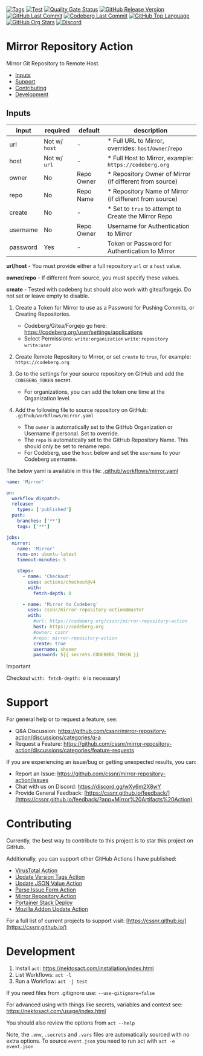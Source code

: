 [![Tags](https://img.shields.io/github/actions/workflow/status/cssnr/mirror-repository-action/tags.yaml?logo=github&logoColor=white&label=tags)](https://github.com/cssnr/mirror-repository-action/actions/workflows/tags.yaml)
[![Test](https://img.shields.io/github/actions/workflow/status/cssnr/mirror-repository-action/test.yaml?logo=github&logoColor=white&label=test)](https://github.com/cssnr/mirror-repository-action/actions/workflows/test.yaml)
[![Quality Gate Status](https://sonarcloud.io/api/project_badges/measure?project=cssnr_mirror-repository-action&metric=alert_status)](https://sonarcloud.io/summary/new_code?id=cssnr_mirror-repository-action)
[![GitHub Release Version](https://img.shields.io/github/v/release/cssnr/mirror-repository-action?logo=github)](https://github.com/cssnr/mirror-repository-action/releases/latest)
[![GitHub Last Commit](https://img.shields.io/github/last-commit/cssnr/mirror-repository-action?logo=github&logoColor=white&label=updated)](https://github.com/cssnr/mirror-repository-action/graphs/commit-activity)
[![Codeberg Last Commit](https://img.shields.io/gitea/last-commit/cssnr/mirror-repository-action/master?gitea_url=https%3A%2F%2Fcodeberg.org%2F&logo=codeberg&logoColor=white&label=updated)](https://codeberg.org/cssnr/mirror-repository-action)
[![GitHub Top Language](https://img.shields.io/github/languages/top/cssnr/mirror-repository-action?logo=htmx&logoColor=white)](https://github.com/cssnr/mirror-repository-action)
[![GitHub Org Stars](https://img.shields.io/github/stars/cssnr?style=flat&logo=github&logoColor=white)](https://cssnr.github.io/)
[![Discord](https://img.shields.io/discord/899171661457293343?logo=discord&logoColor=white&label=discord&color=7289da)](https://discord.gg/wXy6m2X8wY)

# Mirror Repository Action

Mirror Git Repository to Remote Host.

- [Inputs](#Inputs)
- [Support](#Support)
- [Contributing](#Contributing)
- [Development](#Development)

## Inputs

| input    | required      | default    | description                                              |
| -------- | ------------- | ---------- | -------------------------------------------------------- |
| url      | Not w/ `host` | -          | \* Full URL to Mirror, overrides: `host`/`owner`/`repo`  |
| host     | Not w/ `url`  | -          | \* Full Host to Mirror, example: `https://codeberg.org`  |
| owner    | No            | Repo Owner | \* Repository Owner of Mirror (if different from source) |
| repo     | No            | Repo Name  | \* Repository Name of Mirror (if different from source)  |
| create   | No            | -          | \* Set to `true` to attempt to Create the Mirror Repo    |
| username | No            | Repo Owner | Username for Authentication to Mirror                    |
| password | Yes           | -          | Token or Password for Authentication to Mirror           |

**url/host** - You must provide either a full repository `url` or a `host` value.

**owner/repo** - If different from source, you must specify these values.

**create** - Tested with codeberg but should also work with gitea/forgejo. Do not set or leave empty to disable.

1. Create a Token for Mirror to use as a Password for Pushing Commits, or Creating Repositories.

   - Codeberg/Gitea/Forgejo go here: https://codeberg.org/user/settings/applications
   - Select Permissions: `write:organization` `write:repository` `write:user`

2. Create Remote Repository to Mirror, or set `create` to `true`, for example: `https://codeberg.org`
3. Go to the settings for your source repository on GitHub and add the `CODEBERG_TOKEN` secret.

   - For organizations, you can add the token one time at the Organization level.

4. Add the following file to source repository on GitHub: `.github/workflows/mirror.yaml`

   - The `owner` is automatically set to the GitHub Organization or Username if personal. Set to override.
   - The `repo` is automatically set to the GitHub Repository Name. This should only be set to rename repo.
   - For Codeberg, use the `host` below and set the `username` to your Codeberg username.

The below yaml is available in this file: [.github/workflows/mirror.yaml](mirror.yaml)

```yaml
name: 'Mirror'

on:
  workflow_dispatch:
  release:
    types: ['published']
  push:
    branches: ['**']
    tags: ['**']

jobs:
  mirror:
    name: 'Mirror'
    runs-on: ubuntu-latest
    timeout-minutes: 5

    steps:
      - name: 'Checkout'
        uses: actions/checkout@v4
        with:
          fetch-depth: 0

      - name: 'Mirror to Codeberg'
        uses: cssnr/mirror-repository-action@master
        with:
          #url: https://codeberg.org/cssnr/mirror-repository-action
          host: https://codeberg.org
          #owner: cssnr
          #repo: mirror-repository-action
          create: true
          username: shaner
          password: ${{ secrets.CODEBERG_TOKEN }}
```

> [!IMPORTANT]  
> Checkout `with: fetch-depth: 0` is necessary!

# Support

For general help or to request a feature, see:

- Q&A Discussion: https://github.com/cssnr/mirror-repository-action/discussions/categories/q-a
- Request a Feature: https://github.com/cssnr/mirror-repository-action/discussions/categories/feature-requests

If you are experiencing an issue/bug or getting unexpected results, you can:

- Report an Issue: https://github.com/cssnr/mirror-repository-action/issues
- Chat with us on Discord: https://discord.gg/wXy6m2X8wY
- Provide General
  Feedback: [https://cssnr.github.io/feedback/](https://cssnr.github.io/feedback/?app=Mirror%20Artifacts%20Action)

# Contributing

Currently, the best way to contribute to this project is to star this project on GitHub.

Additionally, you can support other GitHub Actions I have published:

- [VirusTotal Action](https://github.com/cssnr/virustotal-action)
- [Update Version Tags Action](https://github.com/cssnr/update-version-tags-action)
- [Update JSON Value Action](https://github.com/cssnr/update-json-value-action)
- [Parse Issue Form Action](https://github.com/cssnr/parse-issue-form-action)
- [Mirror Repository Action](https://github.com/cssnr/mirror-repository-action)
- [Portainer Stack Deploy](https://github.com/cssnr/portainer-stack-deploy-action)
- [Mozilla Addon Update Action](https://github.com/cssnr/mozilla-addon-update-action)

For a full list of current projects to support visit: [https://cssnr.github.io/](https://cssnr.github.io/)

# Development

1. Install `act`: https://nektosact.com/installation/index.html
2. List Workflows: `act -l`
3. Run a Workflow: `act -j test`

If you need files from .gitignore use: `--use-gitignore=false`

For advanced using with things like secrets, variables and context see: https://nektosact.com/usage/index.html

You should also review the options from `act --help`

Note, the `.env`, `.secrets` and `.vars` files are automatically sourced with no extra options.
To source `event.json` you need to run act with `act -e event.json`
